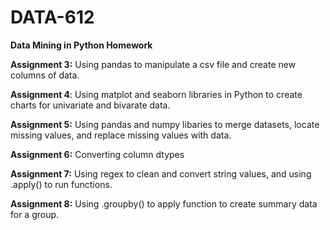 # DATA-612
**Data Mining in Python Homework**

**Assignment 3:** Using pandas to manipulate a csv file and create new columns of data.

**Assignment 4**: Using matplot and seaborn libraries in Python to create charts for univariate and bivarate data.

**Assignment 5:** Using pandas and numpy libaries to merge datasets, locate missing values, and replace missing values with data.

**Assignment 6:** Converting column dtypes

**Assignment 7:** Using regex to clean and convert string values, and using .apply() to run functions.

**Assignment 8:** Using .groupby() to apply function to create summary data for a group. 
